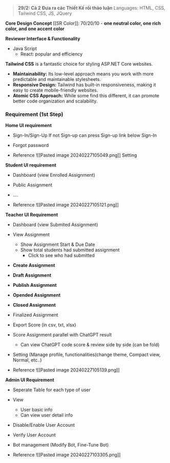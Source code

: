 > **29/2: Cả 2 Đưa ra các Thiết Kế rồi thảo luận**
Languages: HTML, CSS, Tailwind CSS, JS, JQuery 
> 

**Core Design Concept**
[[SR Color]]: 70/20/10 - **one neutral color, one rich color, and one accent color**


**Reviewer Interface & Functionality**
+ Java Script
	+ React: popular and efficiency

**Tailwind CSS** is a fantastic choice for styling ASP.NET Core websites.

+ **Maintainability:** Its low-level approach means you work with more predictable and maintainable stylesheets.
+ **Responsive Design:** Tailwind has built-in responsiveness, making it easy to create mobile-friendly websites.
+ **Atomic CSS Approach:** While some find this different, it can promote better code organization and scalability.


### Requirement (1st Step)

**Home UI requirement**
+ Sign-In/Sign-Up 
	If not Sign-up can press Sign-up link below Sign-In
+ Forgot password

+ Reference
	![[Pasted image 20240227105049.png]]
Setting 


**Student UI requirement**
+ Dashboard (view Enrolled Assignment)
+ Public Assignment
+ ....

+ Reference
	![[Pasted image 20240227105121.png]]

**Teacher UI Requirement**
+ Dashboard (view Submited Assignment)
+ View Assignment 
	+ Show Assignment Start & Due Date 
	+ Show total students had submitted assignment
		+ Click to see who had submitted


+ **Create Assignment**
+ **Draft Assignment**
+ **Publish Assignment**
+ **Opended Assignment**
+ **Closed Assignment**

+ Finalized Assignment
+ Export Score (in csv, txt, xlsx) 
+ Score Assignment parallel with ChatGPT result
	+ Can view ChatGPT code score & review side by side (can be fold)

+ Setting (Manage profile, functionalities(change theme, Compact view, Normal, etc..)
+ Reference
	![[Pasted image 20240227105139.png]]

**Admin UI Requirement**
+ Seperate Table for each type of user
+ View
	+ User basic info
	+ Can view user detail info

+ Disable/Enable User Account
+ Verify User Account
+ Bot management (Modify Bot, Fine-Tune Bot)

+ Reference
	![[Pasted image 20240227103305.png]]
